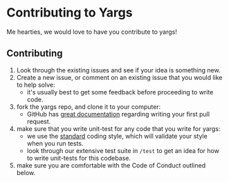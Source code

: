 # Contributing to Yargs

Me hearties, we would love to have you contribute to yargs!

## Contributing

1. Look through the existing issues and see if your idea is something new.
2. Create a new issue, or comment on an existing issue that you would like
   to help solve:
    * it's usually best to get some feedback before proceeding to write code.
3. fork the yargs repo, and clone it to your computer:
    * GitHub has [great documentation](https://help.github.com/articles/using-pull-requests/) regarding writing your first pull request.
4. make sure that you write unit-test for any code that you write for yargs:
    * we use the [standard](https://github.com/feross/standard) coding style,
      which will validate your style when you run tests.
    * look through our extensive test suite in `/test` to get an idea for how
      to write unit-tests for this codebase.
5. make sure you are comfortable with the Code of Conduct outlined below.

